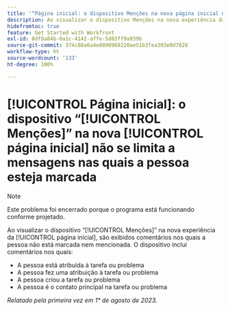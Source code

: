 ```yaml
---
title: '“Página inicial: o dispositivo Menções na nova página inicial não se limita a mensagens nas quais a pessoa esteja marcada.”'
description: Ao visualizar o dispositivo Menções na nova experiência da página inicial, são exibidos comentários nos quais a pessoa não está marcada nem mencionada.
hidefromtoc: true
feature: Get Started with Workfront
exl-id: 8df8a84b-6a1c-4142-affe-5d83ff9a939b
source-git-commit: 374c88a6a4e8890968220ae51b3fea303e0d7628
workflow-type: ht
source-wordcount: '133'
ht-degree: 100%

---
```


# [!UICONTROL Página inicial]: o dispositivo “[!UICONTROL Menções]” na nova [!UICONTROL página inicial] não se limita a mensagens nas quais a pessoa esteja marcada

<!--Requested article, won't fix-->

>[!NOTE]
>
>Este problema foi encerrado porque o programa está funcionando conforme projetado.

Ao visualizar o dispositivo “[!UICONTROL Menções]” na nova experiência da [!UICONTROL página inicial], são exibidos comentários nos quais a pessoa não está marcada nem mencionada. O dispositivo inclui comentários nos quais:

* A pessoa está atribuída à tarefa ou problema
* A pessoa fez uma atribuição à tarefa ou problema
* A pessoa criou a tarefa ou problema
* A pessoa é o contato principal na tarefa ou problema

_Relatado pela primeira vez em 1° de agosto de 2023._
